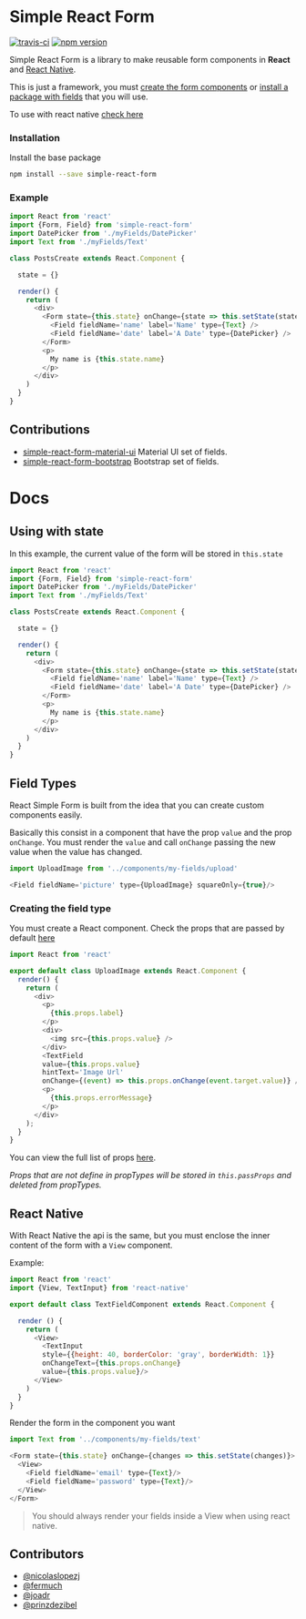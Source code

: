 # Simple React Form

[![travis-ci](https://travis-ci.org/nicolaslopezj/simple-react-form.svg?branch=master)](https://travis-ci.org/nicolaslopezj/simple-react-form)
[![npm version](https://badge.fury.io/js/simple-react-form.svg)](https://badge.fury.io/js/simple-react-form)


Simple React Form is a library to make reusable form components in **React** and [React Native](#react-native).

This is just a framework, you must [create the form components](#field-types) or [install a package with fields](#contributions) that you will use.

To use with react native [check here](#react-native)

### Installation

Install the base package

```sh
npm install --save simple-react-form
```

### Example

```js
import React from 'react'
import {Form, Field} from 'simple-react-form'
import DatePicker from './myFields/DatePicker'
import Text from './myFields/Text'

class PostsCreate extends React.Component {

  state = {}

  render() {
    return (
      <div>
        <Form state={this.state} onChange={state => this.setState(state)}>
          <Field fieldName='name' label='Name' type={Text} />
          <Field fieldName='date' label='A Date' type={DatePicker} />
        </Form>
        <p>
          My name is {this.state.name}
        </p>
      </div>
    )
  }
}
```

## Contributions

- [simple-react-form-material-ui](https://github.com/nicolaslopezj/simple-react-form-material-ui) Material UI set of fields.
- [simple-react-form-bootstrap](https://github.com/fermuch/simple-react-form-bootstrap) Bootstrap set of fields.

# Docs

## Using with state

In this example, the current value of the form will be stored in ```this.state```

```js
import React from 'react'
import {Form, Field} from 'simple-react-form'
import DatePicker from './myFields/DatePicker'
import Text from './myFields/Text'

class PostsCreate extends React.Component {

  state = {}

  render() {
    return (
      <div>
        <Form state={this.state} onChange={state => this.setState(state)}>
          <Field fieldName='name' label='Name' type={Text} />
          <Field fieldName='date' label='A Date' type={DatePicker} />
        </Form>
        <p>
          My name is {this.state.name}
        </p>
      </div>
    )
  }
}
```

## Field Types

React Simple Form is built from the idea that you can create custom components easily.

Basically this consist in a component that have the prop ```value``` and the prop ```onChange```.
You must render the ```value``` and call ```onChange``` passing the new value
when the value has changed.

```js
import UploadImage from '../components/my-fields/upload'

<Field fieldName='picture' type={UploadImage} squareOnly={true}/>
```

### Creating the field type

You must create a React component.
Check the props that are passed by default [here](https://github.com/nicolaslopezj/simple-react-form/blob/master/src/FieldType.js)

```js
import React from 'react'

export default class UploadImage extends React.Component {
  render() {
    return (
      <div>
        <p>
          {this.props.label}
        </p>
        <div>
          <img src={this.props.value} />
        </div>
        <TextField
        value={this.props.value}
        hintText='Image Url'
        onChange={(event) => this.props.onChange(event.target.value)} />
        <p>
          {this.props.errorMessage}
        </p>
      </div>  
    );
  }
}
```

You can view the full list of props [here](https://github.com/nicolaslopezj/simple-react-form/blob/master/src/FieldType.js#L4).

*Props that are not define in propTypes will be stored in ```this.passProps``` and deleted from propTypes.*

## React Native

With React Native the api is the same, but you must enclose the inner content of the form with a ```View``` component.

Example:

```js
import React from 'react'
import {View, TextInput} from 'react-native'

export default class TextFieldComponent extends React.Component {

  render () {
    return (
      <View>
        <TextInput
        style={{height: 40, borderColor: 'gray', borderWidth: 1}}
        onChangeText={this.props.onChange}
        value={this.props.value}/>
      </View>
    )
  }
}
```

Render the form in the component you want

```js
import Text from '../components/my-fields/text'

<Form state={this.state} onChange={changes => this.setState(changes)}>
  <View>
    <Field fieldName='email' type={Text}/>
    <Field fieldName='password' type={Text}/>
  </View>
</Form>
```

> You should always render your fields inside a View when using react native.

## Contributors

- [@nicolaslopezj](http://github.com/nicolaslopezj)
- [@fermuch](http://github.com/fermuch)
- [@joadr](http://github.com/joadr)
- [@prinzdezibel](http://github.com/prinzdezibel)
